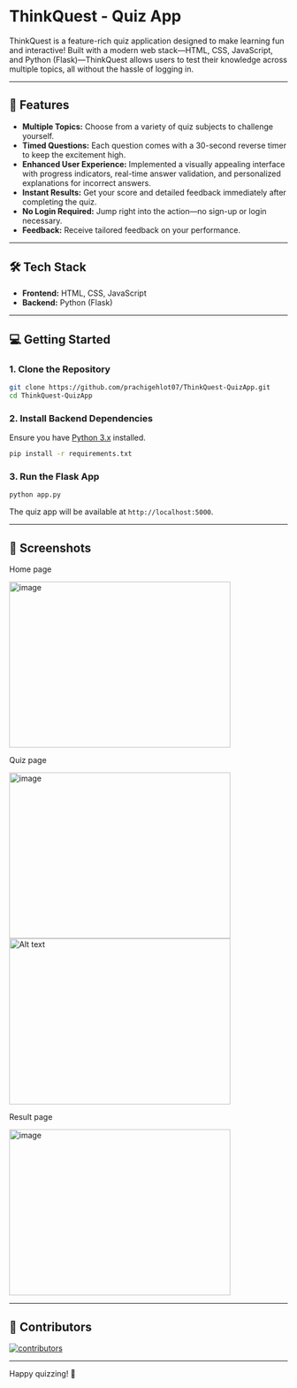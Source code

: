 # ThinkQuest - Quiz App

ThinkQuest is a feature-rich quiz application designed to make learning fun and interactive! Built with a modern web stack—HTML, CSS, JavaScript, and Python (Flask)—ThinkQuest allows users to test their knowledge across multiple topics, all without the hassle of logging in.

---

## 🚀 Features

- **Multiple Topics:** Choose from a variety of quiz subjects to challenge yourself.
- **Timed Questions:** Each question comes with a 30-second reverse timer to keep the excitement high.
- **Enhanced User Experience:** Implemented a visually appealing interface with progress indicators, real-time answer validation, and personalized explanations for incorrect answers.
- **Instant Results:** Get your score and detailed feedback immediately after completing the quiz.
- **No Login Required:** Jump right into the action—no sign-up or login necessary.
- **Feedback:** Receive tailored feedback on your performance.

---

## 🛠️ Tech Stack

- **Frontend:** HTML, CSS, JavaScript
- **Backend:** Python (Flask)

---

## 💻 Getting Started

### 1. Clone the Repository

```bash
git clone https://github.com/prachigehlot07/ThinkQuest-QuizApp.git
cd ThinkQuest-QuizApp
```

### 2. Install Backend Dependencies

Ensure you have [Python 3.x](https://www.python.org/downloads/) installed.

```bash
pip install -r requirements.txt
```

### 3. Run the Flask App

```bash
python app.py
```

The quiz app will be available at `http://localhost:5000`.

---

## 📸 Screenshots


Home page

<img width="400" height="300" alt="image" src="https://github.com/user-attachments/assets/7c95622d-b499-418a-b5be-dbaeb92cf0c9" />

Quiz page

<img width="400" height="300" alt="image" src="https://github.com/user-attachments/assets/da3b5fc0-cfbb-4566-8d78-69423a28623e" />
<img src="images/quiz_page.png" alt="Alt text" width="400" height="300">

Result page

<img width="400" height="300" alt="image" src="https://github.com/user-attachments/assets/f6e1532c-6044-4d55-b170-44ac03aeed3d" />


---

## 🔧 Contributors

[![contributors](https://contrib.rocks/image?repo=prachigehlot07/ThinkQuest-QuizApp)](https://github.com/prachigehlot07/ThinkQuest-QuizApp/graphs/contributors)

---

Happy quizzing! 🚀
